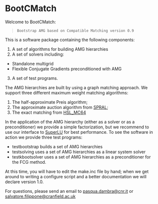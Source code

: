 # BootCMatch
Welcome to BootCMatch:
>     Bootstrap AMG based on Compatible Matching version 0.9

This is a software package containing the following components: 
1. A set of algorithms for building AMG hierarchies
2. A set of solvers including: 
  * Standalone multigrid
  * Flexible Conjugate Gradients preconditioned with AMG
3. A set of test programs.

The AMG hierarchies are built by using a graph matching approach. We support three different maximum weight matching algorithms:
1. The half-approximate Preis algorithm;
2. The approximate auction algorithm from [SPRAL](http://www.numerical.rl.ac.uk/spral/);
3. The exact matching from [HSL_MC64](http://www.hsl.rl.ac.uk/catalogue/hsl_mc64.html)

In the application of the AMG hierarchy (either as a solver or as a preconditioner) we provide a simple factorization, but we recommend to use our interface to [SuperLU](http://crd-legacy.lbl.gov/~xiaoye/SuperLU/) for best performance.
To see the software in action we provide three test programs:
* testbootstrap     builds a set of AMG hierarchies
* testsolving       uses a set of AMG hierarchies as a linear system solver
* testkbootsolver   uses a set of AMG hierarchies as a preconditioner for the FCG method. 

At this time, you will have to edit the make.inc file by hand; when we get around to writing a configure script and a better  documentation we will declare version 1.0. 

For questions, please send an email to pasqua.dambra@cnr.it or salvatore.filippone@cranfield.ac.uk 

